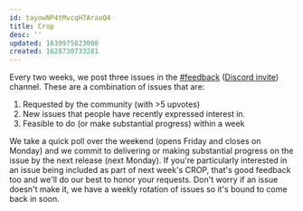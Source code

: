 ```yaml
---
id: tayowNP4tMvcqH7AraoQ4
title: Crop
desc: ''
updated: 1639975823008
created: 1628730733281
---
```



Every two weeks, we post three issues in the [#feedback](https://discordapp.com/channels/717965437182410783/739186036495876126) ([Discord invite](https://discord.com/invite/xrKTUStHNZ)) channel. These are a combination of issues that are:

1. Requested by the community (with >5 upvotes)
2. New issues that people have recently expressed interest in.
3. Feasible to do (or make substantial progress) within a week

We take a quick poll over the weekend (opens Friday and closes on Monday) and we commit to delivering or making substantial progress on the issue by the next release (next Monday). If you're particularly interested in an issue being included as part of next week's CROP, that's good feedback too and we'll do our best to honor your requests. Don't worry if an issue doesn't make it, we have a weekly rotation of issues so it's bound to come back in soon.
